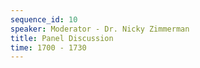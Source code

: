 ```yaml
---
sequence_id: 10
speaker: Moderator - Dr. Nicky Zimmerman
title: Panel Discussion
time: 1700 - 1730
---
```

